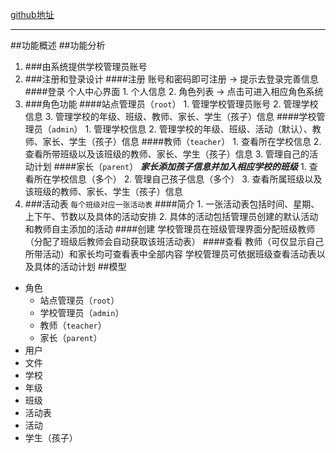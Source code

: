 [github地址](https://github.com/TRL199123/sanbaiqian)

---
##功能概述
##功能分析
1. ###由系统提供学校管理员账号
2. ###注册和登录设计
    ####注册
        账号和密码即可注册 -> 提示去登录完善信息
    ####登录
        个人中心界面
            1. 个人信息
            2. 角色列表 -> 点击可进入相应角色系统
3. ###角色功能
    ####站点管理员（`root`）
        1. 管理学校管理员账号
        2. 管理学校信息
        3. 管理学校的年级、班级、教师、家长、学生（孩子）信息
    ####学校管理员（`admin`）
        1. 管理学校信息
        2. 管理学校的年级、班级、活动（默认）、教师、家长、学生（孩子）信息
    ####教师（`teacher`）
        1. 查看所在学校信息
        2. 查看所带班级以及该班级的教师、家长、学生（孩子）信息
        3. 管理自己的活动计划
    ####家长（`parent`）
        ***家长添加孩子信息并加入相应学校的班级***
        1. 查看所在学校信息（多个）
        2. 管理自己孩子信息（多个）
        3. 查看所属班级以及该班级的教师、家长、学生（孩子）信息
4. ###活动表
    `每个班级对应一张活动表`
    ####简介
        1. 一张活动表包括时间、星期、上下午、节数以及具体的活动安排
        2. 具体的活动包括管理员创建的默认活动和教师自主添加的活动
    ####创建
        学校管理员在班级管理界面分配班级教师（分配了班级后教师会自动获取该班活动表）
    ####查看
        教师（可仅显示自己所带活动）和家长均可查看表中全部内容
        学校管理员可依据班级查看活动表以及具体的活动计划
##模型
- 角色
    - 站点管理员（`root`）
    - 学校管理员（`admin`）
    - 教师（`teacher`）
    - 家长（`parent`）
- 用户
- 文件
- 学校
- 年级
- 班级
- 活动表
- 活动
- 学生（孩子）